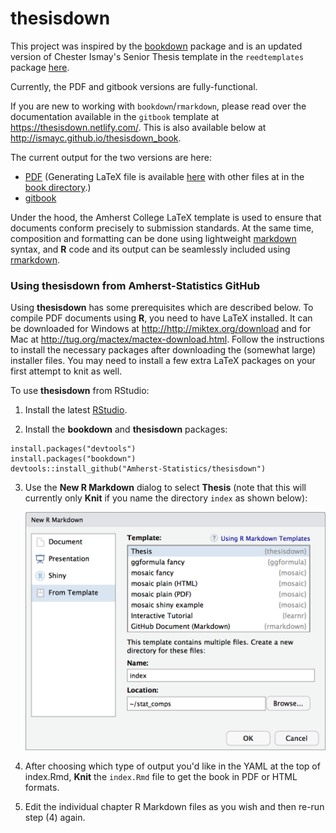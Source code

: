 # thesisdown

This project was inspired by the [bookdown](http://github.com/rstudio/bookdown) package and is an updated version of Chester Ismay's Senior Thesis template in the `reedtemplates` package [here](http://github.com/ismayc/reedtemplates). 

Currently, the PDF and gitbook versions are fully-functional.  

If you are new to working with `bookdown`/`rmarkdown`, please read over the documentation available in the `gitbook` template at https://thesisdown.netlify.com/.  This is also available below at http://ismayc.github.io/thesisdown_book.

The current output for the two versions are here:
- [PDF](https://github.com/ismayc/thesisdown_book/blob/gh-pages/thesis.pdf) (Generating LaTeX file is available [here](https://github.com/ismayc/thesisdown_book/blob/gh-pages/thesis.tex) with other files at in the [book directory](https://github.com/ismayc/thesisdown_book/tree/gh-pages).)
- [gitbook](http://ismayc.github.io/thesisdown_book)

Under the hood, the Amherst College LaTeX template is used to ensure that documents conform precisely to submission standards. At the same time, composition and formatting can be done using lightweight [markdown](http://rmarkdown.rstudio.com/authoring_basics.html) syntax, and **R** code and its output can be seamlessly included using [rmarkdown](http://rmarkdown.rstudio.com).

### Using thesisdown from Amherst-Statistics GitHub

Using **thesisdown** has some prerequisites which are described below. To compile PDF documents using **R**, you need to have LaTeX installed.  It can be downloaded for Windows at <http://http://miktex.org/download> and for Mac at <http://tug.org/mactex/mactex-download.html>.  Follow the instructions to install the necessary packages after downloading the (somewhat large) installer files.  You may need to install a few extra LaTeX packages on your first attempt to knit as well.

To use **thesisdown** from RStudio:

1. Install the latest [RStudio](http://www.rstudio.com/products/rstudio/download/).

2. Install the **bookdown** and **thesisdown** packages: 

```
install.packages("devtools")
install.packages("bookdown")
devtools::install_github("Amherst-Statistics/thesisdown")
```

3. Use the **New R Markdown** dialog to select **Thesis** (note that this will currently only **Knit** if you name the directory `index` as shown below):

    ![New R Markdown](thesis_rmd.png)
    

4. After choosing which type of output you'd like in the YAML at the top of index.Rmd, **Knit** the `index.Rmd` file to get the book in PDF or HTML formats.

5. Edit the individual chapter R Markdown files as you wish and then re-run step (4) again.
